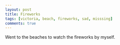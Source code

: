 ```yaml
---
layout: post
title: Fireworks
tags: [victoria, beach, fireworks, sad, misssing]
comments: true
---
```

Went to the beaches to watch the fireworks by myself.